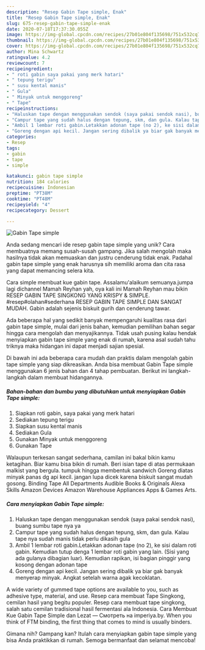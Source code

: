 ```yaml
---
description: "Resep Gabin Tape simple, Enak"
title: "Resep Gabin Tape simple, Enak"
slug: 675-resep-gabin-tape-simple-enak
date: 2020-07-18T17:37:30.055Z
image: https://img-global.cpcdn.com/recipes/27b01e804f135698/751x532cq70/gabin-tape-simple-foto-resep-utama.jpg
thumbnail: https://img-global.cpcdn.com/recipes/27b01e804f135698/751x532cq70/gabin-tape-simple-foto-resep-utama.jpg
cover: https://img-global.cpcdn.com/recipes/27b01e804f135698/751x532cq70/gabin-tape-simple-foto-resep-utama.jpg
author: Mina Schwartz
ratingvalue: 4.2
reviewcount: 7
recipeingredient:
- " roti gabin saya pakai yang merk hatari"
- " tepung terigu"
- " susu kental manis"
- " Gula"
- " Minyak untuk menggoreng"
- " Tape"
recipeinstructions:
- "Haluskan tape dengan menggunakan sendok (saya pakai sendok nasi), buang sumbu tape nya ya"
- "Campur tape yang sudah halus dengan tepung, skm, dan gula. Kalau tape nya sudah manis tidak perlu dikasih gula"
- "Ambil 1 lembar roti gabin.Letakkan adonan tape (no 2), ke sisi dalam roti gabin. Kemudian tutup denga 1 lembar roti gabin yang lain. (Sisi yang ada gulanya dibagian luar). Kemudian rapikan, isi bagian pinggir yang kosong dengan adonan tape"
- "Goreng dengan api kecil. Jangan sering dibalik ya biar gak banyak menyerap minyak. Angkat setelah warna agak kecoklatan."
categories:
- Resep
tags:
- gabin
- tape
- simple

katakunci: gabin tape simple 
nutrition: 184 calories
recipecuisine: Indonesian
preptime: "PT38M"
cooktime: "PT48M"
recipeyield: "4"
recipecategory: Dessert

---
```



![Gabin Tape simple](https://img-global.cpcdn.com/recipes/27b01e804f135698/751x532cq70/gabin-tape-simple-foto-resep-utama.jpg)

Anda sedang mencari ide resep gabin tape simple yang unik? Cara membuatnya memang susah-susah gampang. Jika salah mengolah maka hasilnya tidak akan memuaskan dan justru cenderung tidak enak. Padahal gabin tape simple yang enak harusnya sih memiliki aroma dan cita rasa yang dapat memancing selera kita.

Cara simple membuat kue gabin tape. Assalamu&#39;alaikum semuanya.jumpa lagi dichannel Mamah Reyhan yah, oya kali ini Mamah Reyhan mau bikin RESEP GABIN TAPE SINGKONG YANG KRISPY &amp; SIMPLE. #resep#olahan#sederhana RESEP GABIN TAPE SIMPLE DAN SANGAT MUDAH. Gabin adalah sejenis biskuit gurih dan cenderung tawar.

Ada beberapa hal yang sedikit banyak mempengaruhi kualitas rasa dari gabin tape simple, mulai dari jenis bahan, kemudian pemilihan bahan segar hingga cara mengolah dan menyajikannya. Tidak usah pusing kalau hendak menyiapkan gabin tape simple yang enak di rumah, karena asal sudah tahu triknya maka hidangan ini dapat menjadi sajian spesial.


Di bawah ini ada beberapa cara mudah dan praktis dalam mengolah gabin tape simple yang siap dikreasikan. Anda bisa membuat Gabin Tape simple menggunakan 6 jenis bahan dan 4 tahap pembuatan. Berikut ini langkah-langkah dalam membuat hidangannya.

<!--inarticleads1-->

##### Bahan-bahan dan bumbu yang dibutuhkan untuk menyiapkan Gabin Tape simple:

1. Siapkan  roti gabin, saya pakai yang merk hatari
1. Sediakan  tepung terigu
1. Siapkan  susu kental manis
1. Sediakan  Gula
1. Gunakan  Minyak untuk menggoreng
1. Gunakan  Tape


Walaupun terkesan sangat sederhana, camilan ini bakal bikin kamu ketagihan. Biar kamu bisa bikin di rumah. Beri isian tape di atas permukaan malkist yang bergula. tumpuk hingga membentuk sandwich Goreng diatas minyak panas dg api kecil. jangan lupa dicek karena biskuit sangat mudah gosong. Binding Tape All Departments Audible Books &amp; Originals Alexa Skills Amazon Devices Amazon Warehouse Appliances Apps &amp; Games Arts. 

<!--inarticleads2-->

##### Cara menyiapkan Gabin Tape simple:

1. Haluskan tape dengan menggunakan sendok (saya pakai sendok nasi), buang sumbu tape nya ya
1. Campur tape yang sudah halus dengan tepung, skm, dan gula. Kalau tape nya sudah manis tidak perlu dikasih gula
1. Ambil 1 lembar roti gabin.Letakkan adonan tape (no 2), ke sisi dalam roti gabin. Kemudian tutup denga 1 lembar roti gabin yang lain. (Sisi yang ada gulanya dibagian luar). Kemudian rapikan, isi bagian pinggir yang kosong dengan adonan tape
1. Goreng dengan api kecil. Jangan sering dibalik ya biar gak banyak menyerap minyak. Angkat setelah warna agak kecoklatan.


A wide variety of gummed tape options are available to you, such as adhesive type, material, and use. Resep cara membuat Tape Singkong, cemilan hasil yang begitu populer. Resep cara membuat tape singkong, salah satu cemilan tradisional hasil fermentasi ala Indonesia. Cara Membuat Kue Gabin Tape Simple dan Lezat — Смотреть на imperiya.by. When you think of FTM binding, the first thing that comes to mind is usually binders. 

Gimana nih? Gampang kan? Itulah cara menyiapkan gabin tape simple yang bisa Anda praktikkan di rumah. Semoga bermanfaat dan selamat mencoba!
